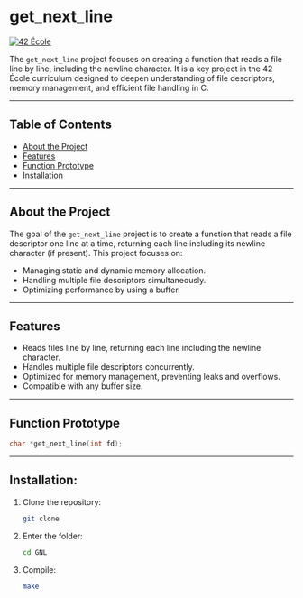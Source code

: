# get_next_line

[![42 École](https://img.shields.io/badge/42-École-000000?style=flat&logo=42&logoColor=white)](https://42.fr)

The `get_next_line` project focuses on creating a function that reads a file line by line, including the newline character. It is a key project in the 42 École curriculum designed to deepen understanding of file descriptors, memory management, and efficient file handling in C.

---

## Table of Contents
- [About the Project](#about-the-project)
- [Features](#features)
- [Function Prototype](#function-prototype)
- [Installation](#installation)

---

## About the Project

The goal of the `get_next_line` project is to create a function that reads a file descriptor one line at a time, returning each line including its newline character (if present). This project focuses on:

- Managing static and dynamic memory allocation.
- Handling multiple file descriptors simultaneously.
- Optimizing performance by using a buffer.

---

## Features

- Reads files line by line, returning each line including the newline character.
- Handles multiple file descriptors concurrently.
- Optimized for memory management, preventing leaks and overflows.
- Compatible with any buffer size.

---

## Function Prototype

```c
char *get_next_line(int fd);
```
---
## Installation:
1. Clone the repository:
   ```bash
   git clone
   ```
2. Enter the folder:
   ```bash
   cd GNL
   ```
3. Compile:
   ```bash
   make
   ```
